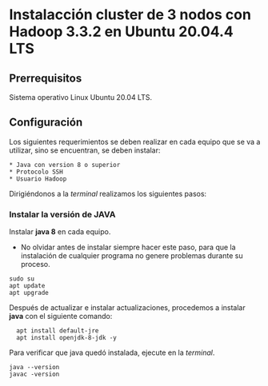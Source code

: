 # Instalacción cluster de 3 nodos con Hadoop 3.3.2 en Ubuntu 20.04.4 LTS

## Prerrequisitos

Sistema operativo Linux Ubuntu 20.04 LTS.

## Configuración

Los siguientes requerimientos se deben realizar en cada equipo que se va a utilizar, sino se encuentran, se deben instalar:

    * Java con version 8 o superior
    * Protocolo SSH
    * Usuario Hadoop
    
Dirigiéndonos a la *terminal* realizamos los siguientes pasos:

### Instalar la versión de JAVA 

Instalar **java 8** en cada equipo.

* No olvidar antes de instalar siempre hacer este paso, para que la instalación de cualquier programa no genere problemas durante su proceso.

```shell
sudo su
apt update  
apt upgrade 
```

Después de actualizar e instalar actualizaciones, procedemos a instalar **java** con el siguiente comando:

```shell
  apt install default-jre 
  apt install openjdk-8-jdk -y
```

Para verificar que java quedó instalada, ejecute en la *terminal*.

```shell
java --version
javac -version
```
